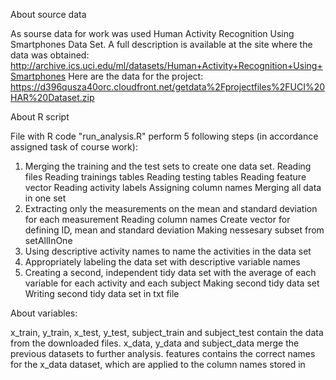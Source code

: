 About source data

As sourse data for work was used Human Activity Recognition Using Smartphones Data Set. A full description is available at the site where the data was obtained: http://archive.ics.uci.edu/ml/datasets/Human+Activity+Recognition+Using+Smartphones Here are the data for the project: https://d396qusza40orc.cloudfront.net/getdata%2Fprojectfiles%2FUCI%20HAR%20Dataset.zip

About R script

File with R code "run_analysis.R" perform 5 following steps (in accordance assigned task of course work):

1. Merging the training and the test sets to create one data set.
 Reading files
 Reading trainings tables
 Reading testing tables
 Reading feature vector
 Reading activity labels
 Assigning column names
 Merging all data in one set
2. Extracting only the measurements on the mean and standard deviation for each measurement
 Reading column names
 Create vector for defining ID, mean and standard deviation
 Making nessesary subset from setAllInOne
3. Using descriptive activity names to name the activities in the data set
4. Appropriately labeling the data set with descriptive variable names
5. Creating a second, independent tidy data set with the average of each variable for each activity and each subject
 Making second tidy data set
 Writing second tidy data set in txt file

About variables:

x_train, y_train, x_test, y_test, subject_train and subject_test contain the data from the downloaded files.
x_data, y_data and subject_data merge the previous datasets to further analysis.
features contains the correct names for the x_data dataset, which are applied to the column names stored in